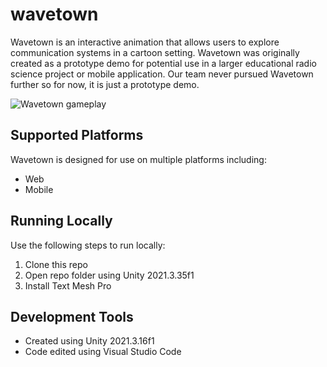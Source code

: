 # wavetown
Wavetown is an interactive animation that allows users to explore communication systems in a cartoon setting. Wavetown was originally created as a prototype demo for potential use in a larger educational radio science project or mobile application. Our team never pursued Wavetown further so for now, it is just a prototype demo.

![Wavetown gameplay](https://github.com/mklewandowski/wavetown/blob/main/wavetown.gif?raw=true)

## Supported Platforms
Wavetown is designed for use on multiple platforms including:
- Web
- Mobile

## Running Locally
Use the following steps to run locally:
1. Clone this repo
2. Open repo folder using Unity 2021.3.35f1
3. Install Text Mesh Pro

## Development Tools
- Created using Unity 2021.3.16f1
- Code edited using Visual Studio Code
